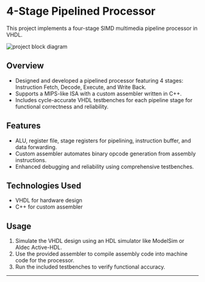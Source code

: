 # 4-Stage Pipelined Processor

This project implements a four-stage SIMD multimedia pipeline processor in VHDL.

![project block diagram](https://github.com/user-attachments/assets/7debe292-3299-45e8-a838-4842e4b18b0a)


## Overview
- Designed and developed a pipelined processor featuring 4 stages: Instruction Fetch, Decode, Execute, and Write Back.
- Supports a MIPS-like ISA with a custom assembler written in C++.
- Includes cycle-accurate VHDL testbenches for each pipeline stage for functional correctness and reliability.

## Features
- ALU, register file, stage registers for pipelining, instruction buffer, and data forwarding.
- Custom assembler automates binary opcode generation from assembly instructions.
- Enhanced debugging and reliability using comprehensive testbenches.

## Technologies Used
- VHDL for hardware design
- C++ for custom assembler

## Usage
1. Simulate the VHDL design using an HDL simulator like ModelSim or Aldec Active-HDL.
2. Use the provided assembler to compile assembly code into machine code for the processor.
3. Run the included testbenches to verify functional accuracy.

---
